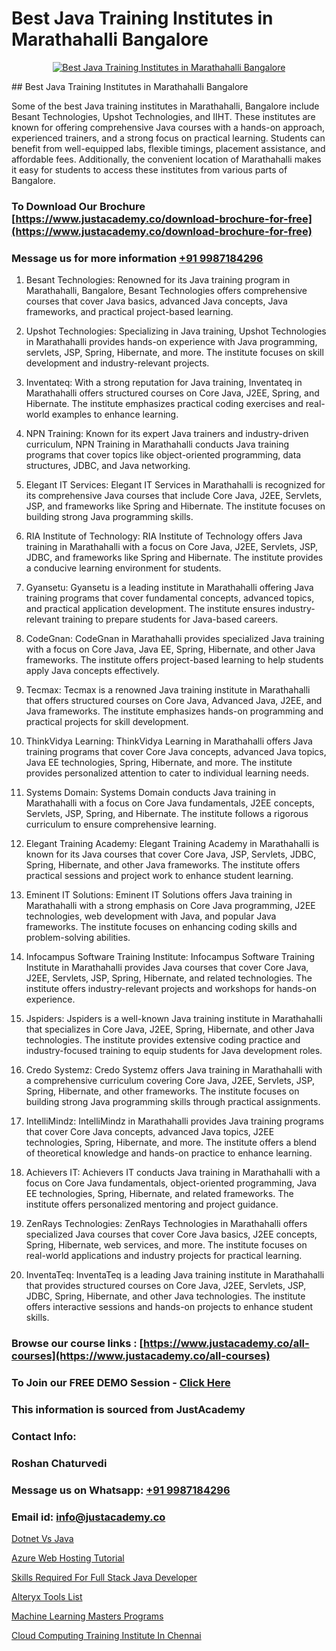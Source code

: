 # Best Java Training Institutes in Marathahalli Bangalore

<p align="center">
  <a href="https://justacademy.co/course-detail/core-java-training">
    <img src="https://justacademy.co/storage2/course_image/1677245426_course_image.webp" alt="Best Java Training Institutes in Marathahalli Bangalore">
  </a>
</p>
## Best Java Training Institutes in Marathahalli Bangalore

Some of the best Java training institutes in Marathahalli, Bangalore include Besant Technologies, Upshot Technologies, and IIHT. These institutes are known for offering comprehensive Java courses with a hands-on approach, experienced trainers, and a strong focus on practical learning. Students can benefit from well-equipped labs, flexible timings, placement assistance, and affordable fees. Additionally, the convenient location of Marathahalli makes it easy for students to access these institutes from various parts of Bangalore.
### To Download Our Brochure [https://www.justacademy.co/download-brochure-for-free](https://www.justacademy.co/download-brochure-for-free)
### Message us for more information [+91 9987184296](https://api.whatsapp.com/send?phone=919987184296)
1) Besant Technologies: Renowned for its Java training program in Marathahalli, Bangalore, Besant Technologies offers comprehensive courses that cover Java basics, advanced Java concepts, Java frameworks, and practical project-based learning.

2) Upshot Technologies: Specializing in Java training, Upshot Technologies in Marathahalli provides hands-on experience with Java programming, servlets, JSP, Spring, Hibernate, and more. The institute focuses on skill development and industry-relevant projects.

3) Inventateq: With a strong reputation for Java training, Inventateq in Marathahalli offers structured courses on Core Java, J2EE, Spring, and Hibernate. The institute emphasizes practical coding exercises and real-world examples to enhance learning.

4) NPN Training: Known for its expert Java trainers and industry-driven curriculum, NPN Training in Marathahalli conducts Java training programs that cover topics like object-oriented programming, data structures, JDBC, and Java networking.

5) Elegant IT Services: Elegant IT Services in Marathahalli is recognized for its comprehensive Java courses that include Core Java, J2EE, Servlets, JSP, and frameworks like Spring and Hibernate. The institute focuses on building strong Java programming skills.

6) RIA Institute of Technology: RIA Institute of Technology offers Java training in Marathahalli with a focus on Core Java, J2EE, Servlets, JSP, JDBC, and frameworks like Spring and Hibernate. The institute provides a conducive learning environment for students.

7) Gyansetu: Gyansetu is a leading institute in Marathahalli offering Java training programs that cover fundamental concepts, advanced topics, and practical application development. The institute ensures industry-relevant training to prepare students for Java-based careers.

8) CodeGnan: CodeGnan in Marathahalli provides specialized Java training with a focus on Core Java, Java EE, Spring, Hibernate, and other Java frameworks. The institute offers project-based learning to help students apply Java concepts effectively.

9) Tecmax: Tecmax is a renowned Java training institute in Marathahalli that offers structured courses on Core Java, Advanced Java, J2EE, and Java frameworks. The institute emphasizes hands-on programming and practical projects for skill development.

10) ThinkVidya Learning: ThinkVidya Learning in Marathahalli offers Java training programs that cover Core Java concepts, advanced Java topics, Java EE technologies, Spring, Hibernate, and more. The institute provides personalized attention to cater to individual learning needs.

11) Systems Domain: Systems Domain conducts Java training in Marathahalli with a focus on Core Java fundamentals, J2EE concepts, Servlets, JSP, Spring, and Hibernate. The institute follows a rigorous curriculum to ensure comprehensive learning.

12) Elegant Training Academy: Elegant Training Academy in Marathahalli is known for its Java courses that cover Core Java, JSP, Servlets, JDBC, Spring, Hibernate, and other Java frameworks. The institute offers practical sessions and project work to enhance student learning.

13) Eminent IT Solutions: Eminent IT Solutions offers Java training in Marathahalli with a strong emphasis on Core Java programming, J2EE technologies, web development with Java, and popular Java frameworks. The institute focuses on enhancing coding skills and problem-solving abilities.

14) Infocampus Software Training Institute: Infocampus Software Training Institute in Marathahalli provides Java courses that cover Core Java, J2EE, Servlets, JSP, Spring, Hibernate, and related technologies. The institute offers industry-relevant projects and workshops for hands-on experience.

15) Jspiders: Jspiders is a well-known Java training institute in Marathahalli that specializes in Core Java, J2EE, Spring, Hibernate, and other Java technologies. The institute provides extensive coding practice and industry-focused training to equip students for Java development roles.

16) Credo Systemz: Credo Systemz offers Java training in Marathahalli with a comprehensive curriculum covering Core Java, J2EE, Servlets, JSP, Spring, Hibernate, and other frameworks. The institute focuses on building strong Java programming skills through practical assignments.

17) IntelliMindz: IntelliMindz in Marathahalli provides Java training programs that cover Core Java concepts, advanced Java topics, J2EE technologies, Spring, Hibernate, and more. The institute offers a blend of theoretical knowledge and hands-on practice to enhance learning.

18) Achievers IT: Achievers IT conducts Java training in Marathahalli with a focus on Core Java fundamentals, object-oriented programming, Java EE technologies, Spring, Hibernate, and related frameworks. The institute offers personalized mentoring and project guidance.

19) ZenRays Technologies: ZenRays Technologies in Marathahalli offers specialized Java courses that cover Core Java basics, J2EE concepts, Spring, Hibernate, web services, and more. The institute focuses on real-world applications and industry projects for practical learning.

20) InventaTeq: InventaTeq is a leading Java training institute in Marathahalli that provides structured courses on Core Java, J2EE, Servlets, JSP, JDBC, Spring, Hibernate, and other Java technologies. The institute offers interactive sessions and hands-on projects to enhance student skills.

### Browse our course links : [https://www.justacademy.co/all-courses](https://www.justacademy.co/all-courses) 
### To Join our FREE DEMO Session - [Click Here](https://www.justacademy.co/register-for-course-demo)


### This information is sourced from JustAcademy
### Contact Info:
### Roshan Chaturvedi
### Message us on Whatsapp: [+91 9987184296](https://api.whatsapp.com/send?phone=919987184296)
### Email id: [info@justacademy.co](mailto:info@justacademy.co)
                
[Dotnet Vs Java](https://www.linkedin.com/pulse/dotnet-vs-java-justacademy-belfast-7jlre?trackingId=p5qcESUG%2FiIqTICtoPUKcQ%3D%3D&lipi=urn%3Ali%3Apage%3Ad_flagship3_company_admin%3BFA4F38QVSYi3Nnx%2BGyQhoA%3D%3D)

[Azure Web Hosting Tutorial](https://www.linkedin.com/pulse/azure-web-hosting-tutorial-software-training-sunnyvale-lzxqc?trackingId=Fop6YhpkV9WfUSOZeubs2Q%3D%3D&lipi=urn%3Ali%3Apage%3Ad_flagship3_company_admin%3BuOGAPcWcQnScqXWa77%2Fzaw%3D%3D)

[Skills Required For Full Stack Java Developer](https://medium.com/@negishivu99/skills-required-for-full-stack-java-developer-4226a9b94a13)

[Alteryx Tools List](https://medium.com/@ranepooja/alteryx-tools-list-f32fe0608d7f)

[Machine Learning Masters Programs](https://justacademyin.github.io/justacademy/machine-learning-masters-programs)

[Cloud Computing Training Institute In Chennai](https://justacademyin.github.io/justacademy/cloud-computing-training-institute-in-chennai)

